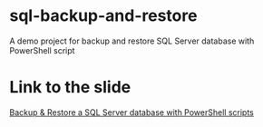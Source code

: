 # sql-backup-and-restore

A demo project for backup and restore SQL Server database with PowerShell script




# Link to the slide
[Backup & Restore a SQL Server database with PowerShell scripts](https://docs.google.com/presentation/d/1m59wTtR3OFSzrtJkjGYq3E3GlMuLcTTDKq6Qgad_-Oc/edit)
